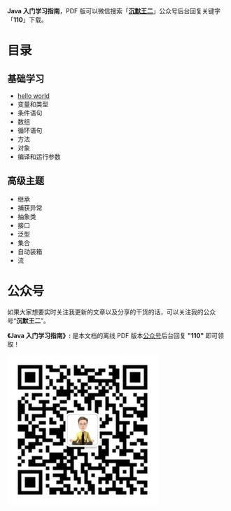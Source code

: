 

**Java 入门学习指南**，PDF 版可以微信搜索「[**沉默王二**](#公众号)」公众号后台回复关键字「**110**」下载。

# 目录

## 基础学习

- [hello world](docs/hellowrold.md)
- 变量和类型
- 条件语句
- 数组
- 循环语句
- 方法
- 对象
- 编译和运行参数

## 高级主题

- 继承
- 捕获异常
- 抽象类
- 接口
- 泛型
- 集合
- 自动装箱
- 流

# 公众号

如果大家想要实时关注我更新的文章以及分享的干货的话，可以关注我的公众号“**沉默王二**”。

**《Java 入门学习指南》:** 是本文档的离线 PDF 版本[公众号](#公众号)后台回复 **"110"** 即可领取！

![我的公众号](images/cmower.jpg)